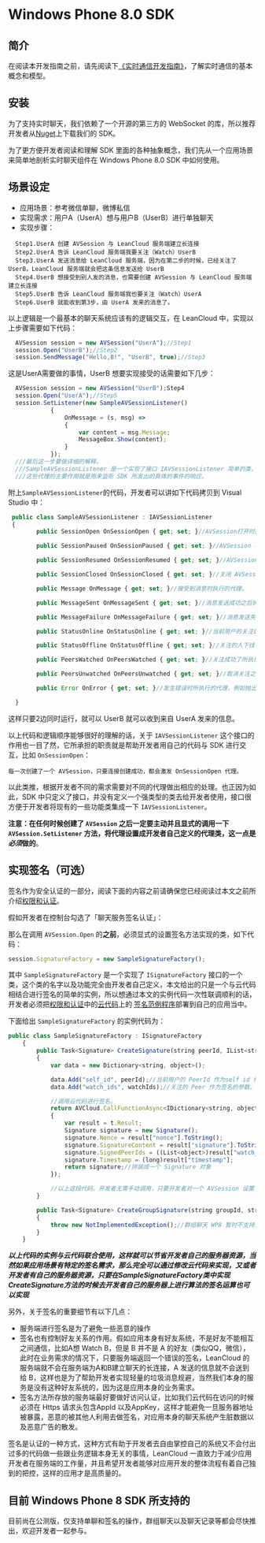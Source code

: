 # Windows Phone 8.0 SDK

## 简介

在阅读本开发指南之前，请先阅读下[《实时通信开发指南》](./realtime.html)，了解实时通信的基本概念和模型。


## 安装
为了支持实时聊天，我们依赖了一个开源的第三方的 WebSocket 的库，所以推荐开发者从[Nuget](https://www.nuget.org/packages/AVOSCloud.Phone/1.2.3.1-beta)上下载我们的 SDK。

为了更方便开发者阅读和理解 SDK 里面的各种抽象概念，我们先从一个应用场景来简单地剖析实时聊天组件在 Windows Phone 8.0 SDK 中如何使用。

## 场景设定
* 应用场景：参考微信单聊，微博私信
* 实现需求：用户A（UserA）想与用户B（UserB）进行单独聊天
* 实现步骤：

```
  Step1.UserA 创建 AVSession 与 LeanCloud 服务端建立长连接
  Step2.UserA 告诉 LeanCloud 服务端我要关注（Watch）UserB
  Step3.UserA 发送消息给 LeanCloud 服务端，因为在第二步的时候，已经关注了 UserB，LeanCloud 服务端就会把这条信息发送给 UserB
  Step4.UserB 想接受到别人发的消息，也需要创建 AVSession 与 LeanCloud 服务端建立长连接
  Step5.UserB 告诉 LeanCloud 服务端我也要关注（Watch）UserA
  Step6.UserB 就能收到第3步，由 UserA 发来的消息了。
```

以上逻辑是一个最基本的聊天系统应该有的逻辑交互，在 LeanCloud 中，实现以上步骤需要如下代码：

```javascript
  AVSession session = new AVSession("UserA");//Step1
  session.Open("UserB");//Step2
  session.SendMessage("Hello,B!", "UserB", true);//Step3
```
这是UserA需要做的事情，UserB 想要实现接受的话需要如下几步：

```javascript
  AVSession session = new AVSession("UserB");Step4
  session.Open("UserA");//Step5
  session.SetListener(new SampleAVSessionListener()
            {
                OnMessage = (s, msg) =>
                {
                    var content = msg.Message;
                    MessageBox.Show(content);
                }
            });
  ///最后这一步要做详细的解释。
  ///SampleAVSessionListener 是一个实现了接口 IAVSessionListener 简单的类，它实现了 IAVSessionListener 代理，
  ///这些代理的主要作用就是用来监听 SDK 所发出的具体的事件的响应。
```
附上`SampleAVSessionListener`的代码，开发者可以讲如下代码拷贝到 Visual Studio 中：

```javascript
 public class SampleAVSessionListener : IAVSessionListener
 {
        public SessionOpen OnSessionOpen { get; set; }//AVSession打开时执行的代理。

        public SessionPaused OnSessionPaused { get; set; }//AVSession 与服务端断开连接时执行的代理，一般都是因为 WP 手机锁屏或者应用被切换至后台了，所执行的代理。

        public SessionResumed OnSessionResumed { get; set; }//AVSession 重连成功之后执行的代理。

        public SessionClosed OnSessionClosed { get; set; }//关闭 AVSession 之后执行的代理。

        public Message OnMessage { get; set; }//接受到消息时执行的代理。

        public MessageSent OnMessageSent { get; set; }//消息发送成功之后执行的代理。

        public MessageFailure OnMessageFailure { get; set; }//消息发送失败执行的代理。

        public StatusOnline OnStatusOnline { get; set; }//当前用户的关注的人上线了所执行的代理（类似QQ好友上线了的敲门的声音）

        public StatusOffline OnStatusOffline { get; set; }//关注的人下线了。

        public PeersWatched OnPeersWatched { get; set; }//关注成功了所执行的代理（类似QQ好友通过验证之后，加为好友）

        public PeersUnwatched OnPeersUnwatched { get; set; }//取消关注之后所执行的代理。

        public Error OnError { get; set; }//发生错误时所执行的代理，例如抛出一些异常。

  }
```
这样只要2边同时运行，就可以 UserB 就可以收到来自 UserA 发来的信息。

以上代码和逻辑顺序能够很好的理解的话，关于 `IAVSessionListener` 这个接口的作用也一目了然，它所承担的职责就是帮助开发者用自己的代码与 SDK 进行交互，比如 `OnSessionOpen`：

```
每一次创建了一个 AVSession，只要连接创建成功，都会激发 OnSessionOpen 代理。
```
以此类推，根据开发者不同的需求需要对不同的代理做出相应的处理。也正因为如此，SDK 中只定义了接口，并没有定义一个强类型的类去给开发者使用，接口很方便于开发者将现有的一些功能类集成一下 `IAVSessionListener`。

**注意：在任何时候创建了 `AVSession` 之后一定要主动并且显式的调用一下 `AVSession.SetListener` 方法，将代理设置成开发者自己定义的代理类，这一点是*必须*做的**。

## 实现签名（可选）

签名作为安全认证的一部分，阅读下面的内容之前请确保您已经阅读过本文之前所介绍[权限和认证](https://cn.avoscloud.com/docs/realtime.html#权限和认证)。

假如开发者在控制台勾选了「聊天服务签名认证」：

那么在调用 `AVSession.Open` 的**之前**，必须显式的设置签名方法实现的类，如下代码：

```javascript
session.SignatureFactory = new SampleSignatureFactory();
```
其中 `SampleSignatureFactory` 是一个实现了 `ISignatureFactory` 接口的一个类，这个类的名字以及功能完全由开发者自己定义，本文给出的只是一个与云代码相结合进行签名的简单的实例，所以想通过本文的实例代码一次性联调顺利的话，开发者必须把[权限和认证](https://cn.avoscloud.com/docs/realtime.html#权限和认证)中的[云代码](https://cn.avoscloud.com/docs/cloud_code_guide.html)上的
[签名范例程序](https://github.com/leancloud/realtime-messaging-signature-cloudcode)部署到自己的应用当中。

下面给出 `SampleSignatureFactory` 的实例代码为：

```javascript
public class SampleSignatureFactory : ISignatureFactory
    {
        public Task<Signature> CreateSignature(string peerId, IList<string> watchIds)
        {
            var data = new Dictionary<string, object>();

            data.Add("self_id", peerId);//当前用户的 PeerId 作为self id 作为签名的参数。
            data.Add("watch_ids", watchIds);//关注的 Peer 作为签名的参数。

            //调用云代码进行签名。
            return AVCloud.CallFunctionAsync<IDictionary<string, object>>("sign", data).ContinueWith<Signature>(t =>
            {
                var result = t.Result;
                Signature signature = new Signature();
                signature.Nonce = result["nonce"].ToString();
                signature.SignatureContent = result["signature"].ToString();
                signature.SignedPeerIds = ((List<object>)result["watch_ids"]).Select(s => (string)s).ToList();
                signature.Timestamp = (long)result["timestamp"];
                return signature;//拼装成一个 Signature 对象
            });

            //以上这段代码，开发者无需手动调用，只要开发者对一个 AVSession 设置了 SignatureFactory，SDK 会在Open Session 的时候主动调用这个方法进行签名。
        }

        public Task<Signature> CreateGroupSignature(string groupId, string peerId, IList<string> targetPeerIds, string action)
        {
            throw new NotImplementedException();//群组聊天 WP8 暂时不支持，无需实现。
        }
    }
```

***以上代码的实例与云代码联合使用，这样就可以节省开发者自己的服务器资源，当然如果应用场景有特定的签名需求，那么完全可以通过修改云代码来实现，又或者开发者有自己的服务器资源，只要在SampleSignatureFactory类中实现CreateSignature方法的时候去开发者自己的服务器上进行算法的签名运算也可以实现***

另外，关于签名的重要细节有以下几点：

* 服务端进行签名是为了避免一些恶意的操作
* 签名也有控制好友关系的作用。假如应用本身有好友系统，不是好友不能相互之间通信，比如A想 Watch B，但是 B 并不是 A 的好友（类似QQ，微信），此时在业务需求的情况下，只要服务端返回一个错误的签名，LeanCloud 的服务端就不会在服务端为A和B建立聊天的长连接，A 发送的信息就不会送到给 B，这样也是为了帮助开发者实现轻量的垃圾消息规避，当然我们本身的服务是没有这种好友系统的，因为这是应用本身的业务需求。
* 签名方法所存放的服务端最好要做好访问认证，比如我们云代码在访问的时候必须在 Https 请求头包含AppId 以及AppKey，这样才能避免一旦服务器地址被暴露，恶意的被其他人利用去做签名，对应用本身的聊天系统产生脏数据以及恶意广告的散发。

签名是认证的一种方式，这种方式有助于开发者去自由掌控自己的系统又不会付出过多的代码做一些跟业务逻辑本身无关的事情，LeanCloud 一直致力于减少应用开发者在服务端的工作量，并且希望开发者能够对应用开发的整体流程有着自己独到的把控，这样的应用才是高质量的。

## 目前 Windows Phone 8 SDK 所支持的

目前尚在公测版，仅支持单聊和签名的操作，群组聊天以及聊天记录等都会尽快推出，欢迎开发者一起参与。